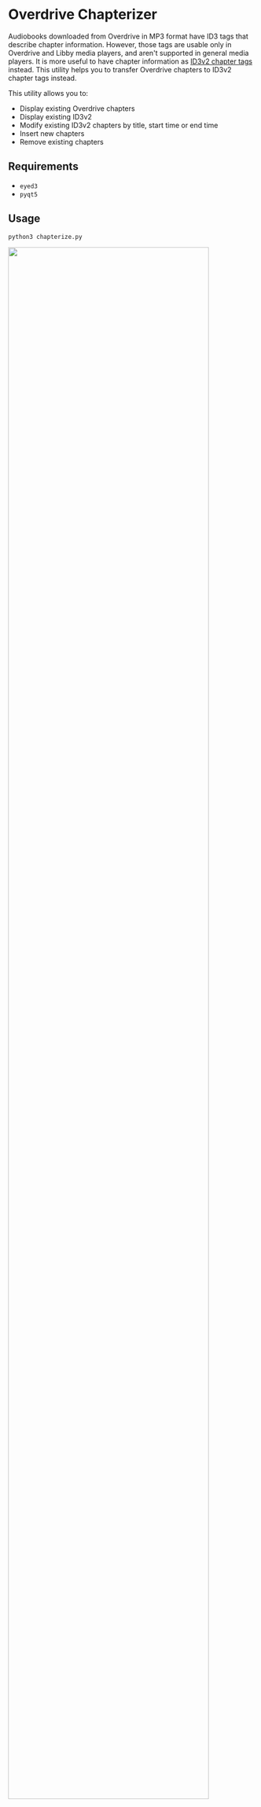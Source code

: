 # Overdrive Chapterizer

Audiobooks downloaded from Overdrive in MP3 format have ID3 tags that describe chapter information.
However, those tags are usable only in Overdrive and Libby media players, and aren't supported in
general media players. It is more useful to have chapter information as
[ID3v2 chapter tags](http://id3.org/id3v2-chapters-1.0) instead. This utility helps you to transfer
Overdrive chapters to ID3v2 chapter tags instead.

This utility allows you to:

- Display existing Overdrive chapters
- Display existing ID3v2 
- Modify existing ID3v2 chapters by title, start time or end time
- Insert new chapters
- Remove existing chapters

## Requirements

- `eyed3`
- `pyqt5`

## Usage

```shell
python3 chapterize.py
```

<img src="https://user-images.githubusercontent.com/10922171/73630047-345bab80-4612-11ea-8d4c-ab400b13805f.png" width="90%"></img> 
